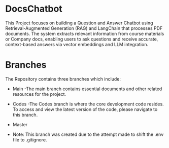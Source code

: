 # DocsChatbot
This Project focuses on building a Question and Answer Chatbot using Retrieval-Augmented Generation (RAG) and LangChain that processes PDF documents. The system extracts relevant information from course materials or Company docs, enabling users to ask questions and receive accurate, context-based answers via vector embeddings and LLM integration.

# Branches
The Repository contains three branches which include: 
- Main
-The main branch contains essential documents and other related resources for the project.
  
- Codes
-The Codes branch is where the core development code resides. To access and view the latest version of the code, please navigate to this branch.

- Master
- Note: This branch was created due to the attempt made to shift the .env file to .gitignore.




